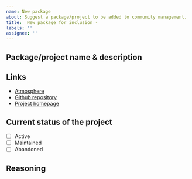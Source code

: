 ```yaml
---
name: New package
about: Suggest a package/project to be added to community management.
title:  New package for inclusion - 
labels: ''
assignee: ''
---
```


## Package/project name & description

## Links
* [Atmosphere](https://www.atmosphere.com/)
* [Github repository](https://www.github.com/)
* [Project homepage](https://www.meteor.com)

## Current status of the project
 - [ ] Active
 - [ ] Maintained
 - [ ] Abandoned

 ## Reasoning
 <!-- Why should we take on this project? Are you willing to maintain it for now? -->